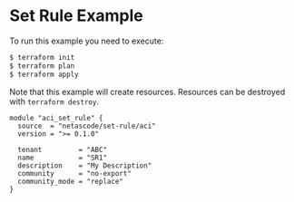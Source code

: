 <!-- BEGIN_TF_DOCS -->
# Set Rule Example

To run this example you need to execute:

```bash
$ terraform init
$ terraform plan
$ terraform apply
```

Note that this example will create resources. Resources can be destroyed with `terraform destroy`.

```hcl
module "aci_set_rule" {
  source  = "netascode/set-rule/aci"
  version = ">= 0.1.0"

  tenant         = "ABC"
  name           = "SR1"
  description    = "My Description"
  community      = "no-export"
  community_mode = "replace"
}
```
<!-- END_TF_DOCS -->